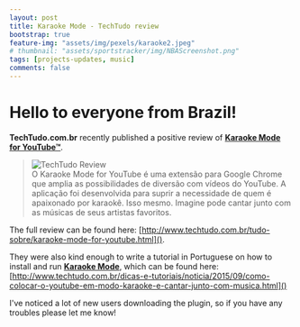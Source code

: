```yaml
---
layout: post
title: Karaoke Mode - TechTudo review
bootstrap: true
feature-img: "assets/img/pexels/karaoke2.jpeg"
# thumbnail: "assets/sportstracker/img/NBAScreenshot.png"
tags: [projects-updates, music]
comments: false
---
```


# Hello to everyone from Brazil!
<!-- <img class="img-fluid" src="/assets/img/chrome-plugins/youtube-karaoke/TechTudo.png" alt="TechTudo"> -->

<strong>TechTudo.com.br</strong> recently published a positive review of <strong><a href="{% link _chrome-plugins/youtube-karaoke.md %}">Karaoke Mode for YouTube™</a></strong>.

<blockquote>
<div class="container-fluid">
	<div class="row justify-content-center align-items-center">
		<div class="col-5">
			<img class="img-fluid" src="http://www.richard-stanton.com/wp-content/uploads/2015/09/TechTudo-Review.png" alt="TechTudo Review">
		</div>
		<div class="col-7">
			O Karaoke Mode for YouTube é uma extensão para Google Chrome que amplia as possibilidades de diversão com vídeos do YouTube. A aplicação foi desenvolvida para suprir a necessidade de quem é apaixonado por karaokê. Isso mesmo. Imagine pode cantar junto com as músicas de seus artistas favoritos.
		</div>
	</div>
</div>
</blockquote>

The full review can be found here: [http://www.techtudo.com.br/tudo-sobre/karaoke-mode-for-youtube.html]().
<!-- [get the PDF](/assets/mydoc.pdf) directly. -->

They were also kind enough to write a tutorial in Portuguese on how to install and run <strong><a href="{% link _chrome-plugins/youtube-karaoke.md %}">Karaoke Mode</a></strong>, which can be found here:
[http://www.techtudo.com.br/dicas-e-tutoriais/noticia/2015/09/como-colocar-o-youtube-em-modo-karaoke-e-cantar-junto-com-musica.html]()

I've noticed a lot of new users downloading the plugin, so if you have any troubles please let me know!
